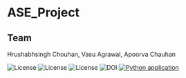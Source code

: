 # ASE_Project

## Team
Hrushabhsingh Chouhan, Vasu Agrawal, Apoorva Chauhan  

![License](https://img.shields.io/github/license/apoorvacha/ASE_HW2)
![License](https://app.travis-ci.com/apoorvacha/ASE_HW1.svg?branch=master)
![License](https://img.shields.io/github/issues/apoorvacha/ASE_HW2?style=plastic)
![DOI](https://zenodo.org/badge/DOI/10.5281/zenodo.7562628.svg)
[![Python application](https://github.com/apoorvacha/ASE_HW2/actions/workflows/python-app.yml/badge.svg)](https://github.com/apoorvacha/ASE_HW2/actions/workflows/main.yml)
